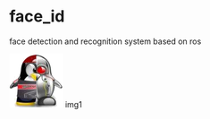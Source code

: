 # face_id
face detection and recognition system based on ros

![avatar](faceQT/resources/images/icon.png)
      img1
